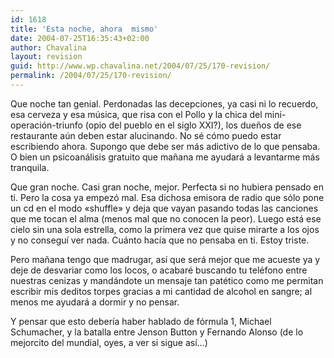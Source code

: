 ```yaml
---
id: 1618
title: 'Esta noche, ahora  mismo'
date: 2004-07-25T16:35:43+02:00
author: Chavalina
layout: revision
guid: http://www.wp.chavalina.net/2004/07/25/170-revision/
permalink: /2004/07/25/170-revision/
---
```

Que noche tan genial. Perdonadas las decepciones, ya casi ni lo recuerdo, esa cerveza y esa m&uacute;sica, que risa con el Pollo y la chica del mini-operación-triunfo (opio del pueblo en el siglo XXI?), los due&ntilde;os de ese restaurante a&uacute;n deben estar alucinando. No sé cómo puedo estar escribiendo ahora. Supongo que debe ser más adictivo de lo que pensaba. O bien un psicoanálisis gratuito que ma&ntilde;ana me ayudará a levantarme más tranquila.

Que gran noche. Casi gran noche, mejor. Perfecta si no hubiera pensado en ti. Pero la cosa ya empezó mal. Esa dichosa emisora de radio que sólo pone un cd en el modo «shuffle» y deja que vayan pasando todas las canciones que me tocan el alma (menos mal que no conocen la peor). Luego está ese cielo sin una sola estrella, como la primera vez que quise mirarte a los ojos y no consegu&iacute; ver nada. Cuánto hac&iacute;a que no pensaba en ti. Estoy triste. 

Pero ma&ntilde;ana tengo que madrugar, as&iacute; que será mejor que me acueste ya y deje de desvariar como los locos, o acabaré buscando tu teléfono entre nuestras cenizas y mandándote un mensaje tan patético como me permitan escribir mis deditos torpes gracias a mi cantidad de alcohol en sangre; al menos me ayudará a dormir y no pensar.

Y pensar que esto deber&iacute;a haber hablado de fórmula 1, Michael Schumacher, y la batalla entre Jenson Button y Fernando Alonso (de lo mejorcito del mundial, oyes, a ver si sigue as&iacute;…)